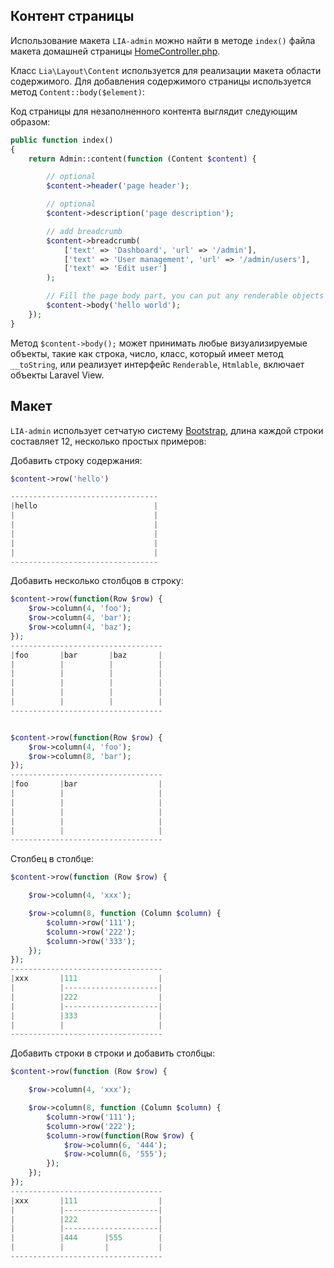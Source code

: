 Контент страницы
------------

Использование макета `LIA-admin` можно найти в методе `index()` файла макета домашней страницы [HomeController.php](https://github.com/Xsaven/laravel-intelect-admin/blob/master/src/Console/stubs/HomeController.stub).

Класс `Lia\Layout\Content` используется для реализации макета области содержимого. Для добавления содержимого страницы используется метод `Content::body($element)`:

Код страницы для незаполненного контента выглядит следующим образом:

```php
public function index()
{
    return Admin::content(function (Content $content) {

        // optional
        $content->header('page header');

        // optional
        $content->description('page description');

        // add breadcrumb
        $content->breadcrumb(
            ['text' => 'Dashboard', 'url' => '/admin'],
            ['text' => 'User management', 'url' => '/admin/users'],
            ['text' => 'Edit user']
        );

        // Fill the page body part, you can put any renderable objects here
        $content->body('hello world');
    });
}
```

Метод `$content->body();` может принимать любые визуализируемые объекты, такие как строка, число, класс, который имеет метод `__toString`, или реализует интерфейс `Renderable`, `Htmlable`, включает объекты Laravel View.

Макет
------------

`LIA-admin` использует сетчатую систему [Bootstrap](https://getbootstrap.com/), длина каждой строки составляет 12, несколько простых примеров:

Добавить строку содержания:
```php
$content->row('hello')

---------------------------------
|hello                          |
|                               |
|                               |
|                               |
|                               |
|                               |
---------------------------------
```
Добавить несколько столбцов в строку:
```php
$content->row(function(Row $row) {
    $row->column(4, 'foo');
    $row->column(4, 'bar');
    $row->column(4, 'baz');
});
----------------------------------
|foo       |bar       |baz       |
|          |          |          |
|          |          |          |
|          |          |          |
|          |          |          |
|          |          |          |
----------------------------------


$content->row(function(Row $row) {
    $row->column(4, 'foo');
    $row->column(8, 'bar');
});
----------------------------------
|foo       |bar                  |
|          |                     |
|          |                     |
|          |                     |
|          |                     |
|          |                     |
----------------------------------
```
Столбец в столбце:
```php
$content->row(function (Row $row) {

    $row->column(4, 'xxx');

    $row->column(8, function (Column $column) {
        $column->row('111');
        $column->row('222');
        $column->row('333');
    });
});
----------------------------------
|xxx       |111                  |
|          |---------------------|
|          |222                  |
|          |---------------------|
|          |333                  |
|          |                     |
----------------------------------
```
Добавить строки в строки и добавить столбцы:
```php
$content->row(function (Row $row) {

    $row->column(4, 'xxx');

    $row->column(8, function (Column $column) {
        $column->row('111');
        $column->row('222');
        $column->row(function(Row $row) {
            $row->column(6, '444');
            $row->column(6, '555');
        });
    });
});
----------------------------------
|xxx       |111                  |
|          |---------------------|
|          |222                  |
|          |---------------------|
|          |444      |555        |
|          |         |           |
----------------------------------
```